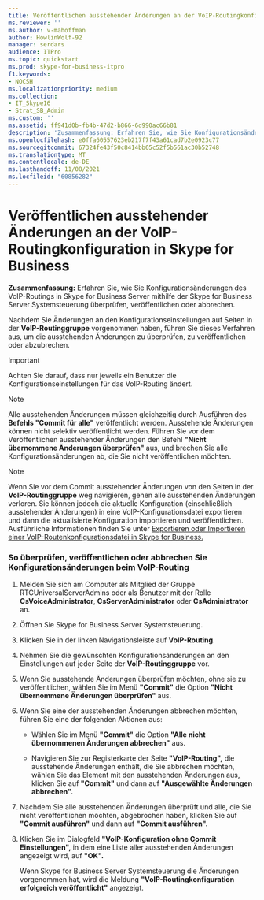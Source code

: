 ```yaml
---
title: Veröffentlichen ausstehender Änderungen an der VoIP-Routingkonfiguration in Skype for Business
ms.reviewer: ''
ms.author: v-mahoffman
author: HowlinWolf-92
manager: serdars
audience: ITPro
ms.topic: quickstart
ms.prod: skype-for-business-itpro
f1.keywords:
- NOCSH
ms.localizationpriority: medium
ms.collection:
- IT_Skype16
- Strat_SB_Admin
ms.custom: ''
ms.assetid: ff941d0b-fb4b-47d2-b866-6d990ac66b81
description: 'Zusammenfassung: Erfahren Sie, wie Sie Konfigurationsänderungen des VoIP-Routings in Skype for Business Server mithilfe der Skype for Business Server Systemsteuerung überprüfen, veröffentlichen oder abbrechen.'
ms.openlocfilehash: e0ffa60557623eb217f7f43a61cad7b2e0923c77
ms.sourcegitcommit: 67324fe43f50c8414bb65c52f5b561ac30b52748
ms.translationtype: MT
ms.contentlocale: de-DE
ms.lasthandoff: 11/08/2021
ms.locfileid: "60856282"
---
```

# <a name="publish-pending-changes-to-the-voice-routing-configuration-in-skype-for-business"></a>Veröffentlichen ausstehender Änderungen an der VoIP-Routingkonfiguration in Skype for Business
 
**Zusammenfassung:** Erfahren Sie, wie Sie Konfigurationsänderungen des VoIP-Routings in Skype for Business Server mithilfe der Skype for Business Server Systemsteuerung überprüfen, veröffentlichen oder abbrechen.
  
Nachdem Sie Änderungen an den Konfigurationseinstellungen auf Seiten in der **VoIP-Routinggruppe** vorgenommen haben, führen Sie dieses Verfahren aus, um die ausstehenden Änderungen zu überprüfen, zu veröffentlichen oder abzubrechen.
  
> [!IMPORTANT]
> Achten Sie darauf, dass nur jeweils ein Benutzer die Konfigurationseinstellungen für das VoIP-Routing ändert. 
  
> [!NOTE]
> Alle ausstehenden Änderungen müssen gleichzeitig durch Ausführen des **Befehls "Commit für alle"** veröffentlicht werden. Ausstehende Änderungen können nicht selektiv veröffentlicht werden. Führen Sie vor dem Veröffentlichen ausstehender Änderungen den Befehl **"Nicht übernommene Änderungen überprüfen"** aus, und brechen Sie alle Konfigurationsänderungen ab, die Sie nicht veröffentlichen möchten.
  
> [!NOTE]
> Wenn Sie vor dem Commit ausstehender Änderungen von den Seiten in der **VoIP-Routinggruppe** weg navigieren, gehen alle ausstehenden Änderungen verloren. Sie können jedoch die aktuelle Konfiguration (einschließlich ausstehender Änderungen) in eine VoIP-Konfigurationsdatei exportieren und dann die aktualisierte Konfiguration importieren und veröffentlichen. Ausführliche Informationen finden Sie unter [Exportieren oder Importieren einer VoIP-Routenkonfigurationsdatei in Skype for Business.](voice-route-configuration-import-export.md) 
  
### <a name="to-review-publish-or-cancel-voice-routing-configuration-changes"></a>So überprüfen, veröffentlichen oder abbrechen Sie Konfigurationsänderungen beim VoIP-Routing

1. Melden Sie sich am Computer als Mitglied der Gruppe RTCUniversalServerAdmins oder als Benutzer mit der Rolle **CsVoiceAdministrator**, **CsServerAdministrator** oder **CsAdministrator** an.
    
2. Öffnen Sie Skype for Business Server Systemsteuerung.
    
3. Klicken Sie in der linken Navigationsleiste auf **VoIP-Routing**.
    
4. Nehmen Sie die gewünschten Konfigurationsänderungen an den Einstellungen auf jeder Seite der **VoIP-Routinggruppe** vor.
    
5. Wenn Sie ausstehende Änderungen überprüfen möchten, ohne sie zu veröffentlichen, wählen Sie im Menü **"Commit"** die Option **"Nicht übernommene Änderungen überprüfen"** aus.
    
6. Wenn Sie eine der ausstehenden Änderungen abbrechen möchten, führen Sie eine der folgenden Aktionen aus:
    
   - Wählen Sie im Menü **"Commit"** die Option **"Alle nicht übernommenen Änderungen abbrechen"** aus.
    
   - Navigieren Sie zur Registerkarte der Seite **"VoIP-Routing",** die ausstehende Änderungen enthält, die Sie abbrechen möchten, wählen Sie das Element mit den ausstehenden Änderungen aus, klicken Sie auf **"Commit"** und dann auf **"Ausgewählte Änderungen abbrechen".**
    
7. Nachdem Sie alle ausstehenden Änderungen überprüft und alle, die Sie nicht veröffentlichen möchten, abgebrochen haben, klicken Sie auf **"Commit ausführen"** und dann auf **"Commit ausführen".**
    
8. Klicken Sie im Dialogfeld **"VoIP-Konfiguration ohne Commit Einstellungen",** in dem eine Liste aller ausstehenden Änderungen angezeigt wird, auf **"OK".** 
    
    Wenn Skype for Business Server Systemsteuerung die Änderungen vorgenommen hat, wird die Meldung **"VoIP-Routingkonfiguration erfolgreich veröffentlicht"** angezeigt.
    


